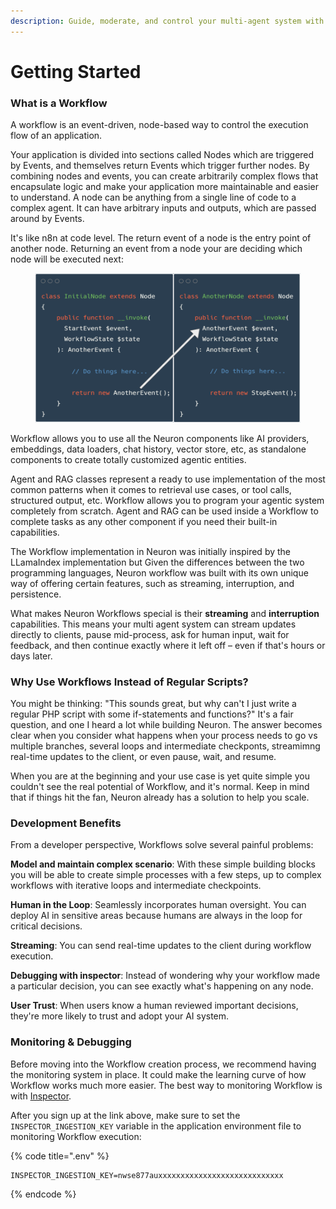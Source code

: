```yaml
---
description: Guide, moderate, and control your multi-agent system with human-in-the-loop.
---
```


# Getting Started

### What is a Workflow

A workflow is an event-driven, node-based way to control the execution flow of an application.

Your application is divided into sections called Nodes which are triggered by Events, and themselves return Events which trigger further nodes. By combining nodes and events, you can create arbitrarily complex flows that encapsulate logic and make your application more maintainable and easier to understand. A node can be anything from a single line of code to a complex agent. It can have arbitrary inputs and outputs, which are passed around by Events.

It's like n8n at code level. The return event of a node is the entry point of another node. Returning an event from a node your are deciding which node will be executed next:

<figure><img src="../.gitbook/assets/workflow-node-chain.png" alt=""><figcaption></figcaption></figure>

Workflow allows you to use all the Neuron components like AI providers, embeddings, data loaders, chat history, vector store, etc, as standalone components to create totally customized agentic entities.

Agent and RAG classes represent a ready to use implementation of the most common patterns when it comes to retrieval use cases, or tool calls, structured output, etc. Workflow allows you to program your agentic system completely from scratch. Agent and RAG can be used inside a Workflow to complete tasks as any other component if you need their built-in capabilities.

The Workflow implementation in Neuron was initially inspired by the LLamaIndex implementation but Given the differences between the two programming languages, Neuron workflow was built with its own unique way of offering certain features, such as streaming, interruption, and persistence.

What makes Neuron Workflows special is their **streaming** and **interruption** capabilities. This means your multi agent  system can stream updates directly to clients, pause mid-process, ask for human input, wait for feedback, and then continue exactly where it left off – even if that's hours or days later.

### Why Use Workflows Instead of Regular Scripts?

You might be thinking: "This sounds great, but why can't I just write a regular PHP script with some if-statements and functions?" It's a fair question, and one I heard a lot while building Neuron. The answer becomes clear when you consider what happens when your process needs to go vs multiple branches, several loops and intermediate checkponts, streamimng real-time updates to the client, or even pause, wait, and resume.

When you are at the beginning and your use case is yet quite simple you couldn't see the real potential of Workflow, and it's normal. Keep in mind that if things hit the fan, Neuron already has a solution to help you scale.

### Development Benefits

From a developer perspective, Workflows solve several painful problems:

**Model and maintain complex scenario**: With these simple building blocks you will be able to create simple processes with a few steps, up to complex workflows with iterative loops and intermediate checkpoints.

**Human in the Loop**: Seamlessly incorporates human oversight. You can deploy AI in sensitive areas because humans are always in the loop for critical decisions.

**Streaming**: You can send real-time updates to the client during workflow execution.

**Debugging with inspector**: Instead of wondering why your workflow made a particular decision, you can see exactly what's happening on any node.

**User Trust**: When users know a human reviewed important decisions, they're more likely to trust and adopt your AI system.

### Monitoring & Debugging

Before moving into the Workflow creation process, we recommend having the monitoring system in place. It could make the learning curve of how Workflow works much more easier. The best way to monitoring Workflow is with [Inspector](https://inspector.dev/).

After you sign up at the link above, make sure to set the `INSPECTOR_INGESTION_KEY` variable in the application environment file to monitoring Workflow execution:

{% code title=".env" %}
```
INSPECTOR_INGESTION_KEY=nwse877auxxxxxxxxxxxxxxxxxxxxxxxxxxxx
```
{% endcode %}
